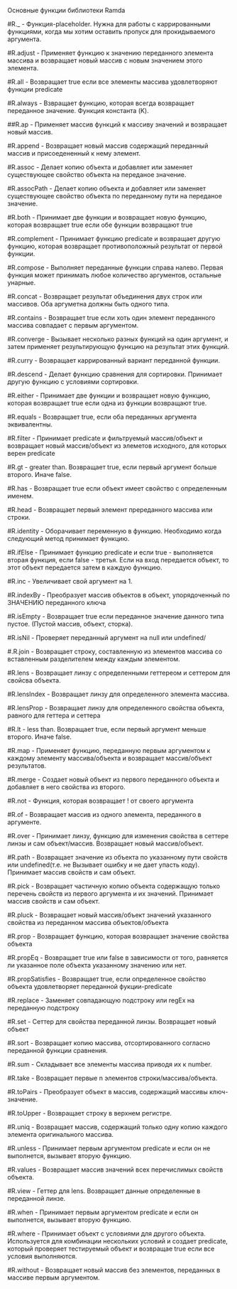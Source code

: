 Основные функции библиотеки Ramda

#R._ - Функция-placeholder. Нужна для работы с каррированными функциями, когда мы хотим оставить пропуск для прокидываемого аргумента.

#R.adjust - Применяет функцию к значению переданного элемента массива и возвращает новый массив с новым значением этого элемента.

#R.all - Возвращает true если все элементы массива удовлетворяют функции predicate

#R.always - Взвращает функцию, которая всегда возвращает переданное значение. Функция константа (K).

##R.ap - Применяет массив функций к массиву значений и возвращает новый массив.

#R.append - Возвращает новый массив содержащий переданный массив и присоедененный к нему элемент.

#R.assoc - Делает копию объекта и добавляет или заменяет существующее свойство объекта на переданое значение.

#R.assocPath - Делает копию объекта и добавляет или заменяет существующее свойство объекта  по переданному пути на переданое значение.

#R.both - Принимает две функции и возвращает новую функцию, которая возвращает true если обе функции возвращают true

#R.complement - Принимает функцию predicate и возвращает другую функцию, которая возвращает противоположный результат от первой функции.

#R.compose - Выполняет переданные функции справа налево. Первая функция может принимать любое количество аргументов, остальные унарные.

#R.concat - Возвращает результат объединения  двух строк или массивов. Оба аргуметна должны быть одного типа.

#R.contains - Возвращает true если хоть один элемент переданного массива совпадает с первым аргументом.

#R.converge - Вызывает несколько разных функций на один аргумент, и затем применяет результирующую функцию на результат этих функций.

#R.curry - Возвращает каррированный вариант переданной функции.

#R.descend - Делает функцию сравнения для сортировки. Принимает другую функцию с условиями сортировки.

#R.either - Принимает две функции и возвращает новую функцию, которая возвращает true если одна из функции возвращают true.

#R.equals - Возвращает true, если оба переданных аргумента эквивалентны.

#R.filter - Принимает predicate и фильтруемый массив/объект и возвращает новый массив/объект из элеметов исходного, для которых верен predicate

#R.gt - greater than. Возвращает true, если первый аргумент больше второго. Иначе false.

#R.has - Возвращает true если объект имеет свойство с определенным именем.

#R.head - Возвращает первый элемент пререданного массива или строки.

#R.identity - Оборачивает переменную в функцию. Необходимо когда следующий метод принимает функцию.

#R.ifElse - Принимает функцию predicate и если true - выполняется вторая функция, если false - третья. Если на вход передается объект, то этот объект передается затем в каждую функцию.

#R.inc - Увеличивает свой аргумент на 1.

#R.indexBy - Преобразует массив объектов в объект, упорядоченный по ЗНАЧЕНИЮ переданного ключа

#R.isEmpty - Возвращает true если переданное значение данного типа пустое. (Пустой массив, объект, сторка).

#R.isNil - Проверяет переданный аргумент на null или undefined/

#.R.join - Возвращает строку, составленную из элементов массива со вставленным разделителем между каждым элементом.

#R.lens - Возвращает линзу с определенными геттереом и сеттером для свойсва объекта.

#R.lensIndex - Возвращает линзу для определенного элемента массива.

#R.lensProp - Возвращает линзу для определенного свойства объекта, равного для геттера и сеттера

#R.lt - less than. Возвращает true, если первый аргумент меньше второго. Иначе false.

#R.map - Применяет функцию, переданную первым аргументом к каждому элементу массива/объекта и возвращает массив/объект результатов.

#R.merge - Создает новый объект из первого переданного объекта и добавляет в него свойства из второго.

#R.not - Функция, которая возвращает ! от своего аргумента

#R.of - Возвращает массив из одного элемента, переданного в аргументе.

#R.over - Принимает линзу, функцию для изменения свойства в сеттере линзы и сам объект/массив. Возвращает новый массив/объект.

#R.path - Возвращает значение из объекта по указанному пути свойств или undefined(т.е. не Вызывает ошибку и не дает упасть коду). Принимает массив свойств и сам объект.

#R.pick - Возвращает частичную копию объекта содержащую только перечень свойств из первого аргумента и их значений. Принимает массив свойств и сам объект.

#R.pluck - Возвращает новый массив/объект значений указанного свойства из переданном массива объектов/объекта

#R.prop - Возвращает функцию, которая возвращает значение свойства объекта

#R.propEq - Возвращает true или false в зависимости от того, равняется ли указанное поле объекта указанному значению или нет.

#R.propSatisfies - Возвращает true, если определенное свойство объекта удовлетворяет переданной фукции-predicate

#R.replace - Заменяет совпадающую подстроку или regEx на переданную подстроку

#R.set - Сеттер для свойства переданной линзы. Возвращает новый объект

#R.sort - Возвращает копию массива, отсортированного согласно переданной функции сравнения.

#R.sum - Складывает все элементы массива приводя их к number.

#R.take - Возвращает первые n элементов строки/массива/объекта.

#R.toPairs - Преобразует объект в массив, содержащий массивы ключ-значение.

#R.toUpper - Возвращает строку в верхнем регистре.

#R.uniq - Возвращает массив, содержащий только одну копию каждого элемента оригинального массива.

#R.unless - Принимает первым аргументом predicate и если он не выполнется, вызывает вторую функцию.

#R.values - Возвращает массив значений всех перечислимых свойств объекта.

#R.view - Геттер для lens. Возвращает данные определенные в переданной линзе.

#R.when - Принимает первым аргументом predicate и если он выполнется, вызывает вторую функцию.

#R.where - Принимает объект с условиями для другого объекта. Используется для комбинации нескольких условий и создает predicate, который проверяет тестируемый объект и возвращае true если все условия выполняются.

#R.without - Возвращает новый массив без элементов, переданных в массиве первым аргументом.
